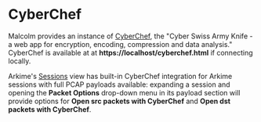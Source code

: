 # <a name="CyberChef"></a>CyberChef

Malcolm provides an instance of [CyberChef](https://github.com/gchq/CyberChef), the "Cyber Swiss Army Knife - a web app for encryption, encoding, compression and data analysis." CyberChef is available at at **https://localhost/cyberchef.html** if connecting locally.

Arkime's [Sessions](arkime.md#ArkimeSessions) view has built-in CyberChef integration for Arkime sessions with full PCAP payloads available: expanding a session and opening the **Packet Options** drop-down menu in its payload section will provide options for **Open src packets with CyberChef** and **Open dst packets with CyberChef**.